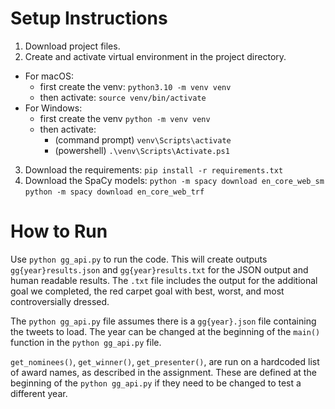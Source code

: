 # Setup Instructions

1. Download project files.
2. Create and activate virtual environment in the project directory.

- For macOS:
  - first create the venv: `python3.10 -m venv venv`
  - then activate: `source venv/bin/activate`
- For Windows:
  - first create the venv `python -m venv venv`
  - then activate:
    - (command prompt) `venv\Scripts\activate`
    - (powershell) `.\venv\Scripts\Activate.ps1`

3. Download the requirements:
   `pip install -r requirements.txt`
4. Download the SpaCy models:
   `python -m spacy download en_core_web_sm`
   `python -m spacy download en_core_web_trf`

# How to Run

Use `python gg_api.py` to run the code. This will create outputs `gg{year}results.json` and `gg{year}results.txt` for the JSON output and human readable results. The `.txt` file includes the output for the additional goal we completed, the red carpet goal with best, worst, and most controversially dressed.

The `python gg_api.py` file assumes there is a `gg{year}.json` file containing the tweets to load. The year can be changed at the beginning of the `main()` function in the `python gg_api.py` file.

`get_nominees()`, `get_winner()`, `get_presenter()`, are run on a hardcoded list of award names, as described in the assignment. These are defined at the beginning of the `python gg_api.py` if they need to be changed to test a different year.
